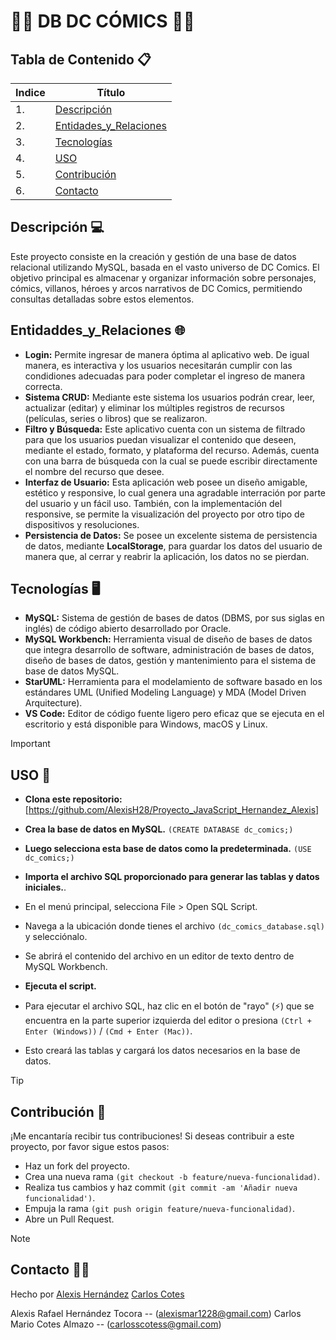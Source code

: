 # 📖🥷 DB DC CÓMICS 📖🥷

## Tabla de Contenido 📋
| Indice | Título  |
|--|--|
| 1. | [Descripción](#descripción-) |
| 2. | [Entidades_y_Relaciones](#entidaddes_y_relaciones-) |
| 3. | [Tecnologías](#tecnologías-%EF%B8%8F) |
| 4. | [USO](#uso-) |
| 5. | [Contribución](#contribución-) |
| 6. | [Contacto](#contacto-) |

## Descripción 💻

Este proyecto consiste en la creación y gestión de una base de datos relacional utilizando MySQL, basada en el vasto universo de DC Comics. El objetivo principal es almacenar y organizar información sobre personajes, cómics, villanos, héroes y arcos narrativos de DC Comics, permitiendo consultas detalladas sobre estos elementos.

## Entidaddes_y_Relaciones 🌐

- **Login:** Permite ingresar de manera óptima al aplicativo web. De igual manera, es interactiva y los usuarios necesitarán cumplir con las condidiones adecuadas para poder completar el ingreso de manera correcta.
- **Sistema CRUD:** Mediante este sistema los usuarios podrán crear, leer, actualizar (editar) y eliminar los múltiples registros de recursos (películas, series o libros) que se realizaron.
- **Filtro y Búsqueda:** Este aplicativo cuenta con un sistema de filtrado para que los usuarios puedan visualizar el contenido que deseen, mediante el estado, formato, y plataforma del recurso. Además, cuenta con una barra de búsqueda con la cual se puede escribir directamente el nombre del recurso que desee.
- **Interfaz de Usuario:** Esta aplicación web posee un diseño amigable, estético y responsive, lo cual genera una agradable interración por parte del usuario y un fácil uso. También, con la implementación del responsive, se permite la visualización del proyecto por otro tipo de dispositivos y resoluciones.
- **Persistencia de Datos:** Se posee un excelente sistema de persistencia de datos, mediante **LocalStorage**, para guardar los datos del usuario de manera que, al cerrar y reabrir la aplicación, los datos no se pierdan.


## Tecnologías 🖥️

- **MySQL:** Sistema de gestión de bases de datos (DBMS, por sus siglas en inglés) de código abierto desarrollado por Oracle.
- **MySQL Workbench:** Herramienta visual de diseño de bases de datos que integra desarrollo de software, administración de bases de datos, diseño de bases de datos, gestión y mantenimiento para el sistema de base de datos MySQL.
- **StarUML:** Herramienta para el modelamiento de software basado en los estándares UML (Unified Modeling Language) y MDA (Model Driven Arquitecture).
- **VS Code:** Editor de código fuente ligero pero eficaz que se ejecuta en el escritorio y está disponible para Windows, macOS y Linux.

> [!IMPORTANT]
> ## USO 🔧

- **Clona este repositorio:**
[https://github.com/AlexisH28/Proyecto_JavaScript_Hernandez_Alexis]

- **Crea la base de datos en MySQL.**
`(CREATE DATABASE dc_comics;)`

- **Luego selecciona esta base de datos como la predeterminada.**
`(USE dc_comics;)`
   
- **Importa el archivo SQL proporcionado para generar las tablas y datos iniciales.**.
- En el menú principal, selecciona File > Open SQL Script.
- Navega a la ubicación donde tienes el archivo `(dc_comics_database.sql)` y selecciónalo.
- Se abrirá el contenido del archivo en un editor de texto dentro de MySQL Workbench.

- **Ejecuta el script.**
- Para ejecutar el archivo SQL, haz clic en el botón de "rayo" (⚡) que se encuentra en la parte superior izquierda del editor o presiona `(Ctrl + Enter (Windows))` / `(Cmd + Enter (Mac))`.
- Esto creará las tablas y cargará los datos necesarios en la base de datos.

> [!TIP]
> ## Contribución 👥

¡Me encantaría recibir tus contribuciones! Si deseas contribuir a este proyecto, por favor sigue estos pasos:

- Haz un fork del proyecto.
- Crea una nueva rama `(git checkout -b feature/nueva-funcionalidad)`.
- Realiza tus cambios y haz commit `(git commit -am 'Añadir nueva funcionalidad')`.
- Empuja la rama `(git push origin feature/nueva-funcionalidad)`.
- Abre un Pull Request.

> [!NOTE]
> ## Contacto 🧑‍💻

Hecho por [Alexis Hernández](https://github.com/AlexisH28) [Carlos Cotes](https://github.com/CarlosCotes) 

Alexis Rafael Hernández Tocora -- (alexismar1228@gmail.com)
Carlos Mario Cotes Almazo -- (carlosscotess@gmail.com)
